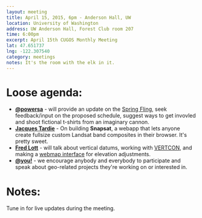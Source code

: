```yaml
---
layout: meeting
title: April 15, 2015, 6pm - Anderson Hall, UW
location: University of Washington
address: UW Anderson Hall, Forest Club room 207
time: 6:00pm
excerpt: April 15th CUGOS Monthly Meeting
lat: 47.651737
lng: -122.307540
category: meetings
notes: It's the room with the elk in it.
---
```


Loose agenda:
=============

- **[@powersa](https://github.com/powersa)** - will provide an update on the [Spring Fling](http://cugos.org/2015-spring-fling/), seek feedback/input on the proposed schedule, suggest ways to get invovled and shoot fictional t-shirts from an imaginary cannon.
- **[Jacques Tardie](https://twitter.com/jqtrde)** - On building **Snapsat**, a webapp that lets anyone create fullsize custom Landsat band composites in their browser. It's pretty sweet.
- **[Fred Lott](https://github.com/flott)** - will talk about vertical datums, working with [VERTCON](http://www.ngs.noaa.gov/TOOLS/Vertcon/vertcon.html), and making a [webmap interface](https://github.com/flott/vertcon-web) for elevation adjustments.
- **[@you!](http://github.com/cugos/cugos.github.com)** - we encourage anybody and everybody to participate and speak about geo-related projects they're working on or interested in.

Notes:
======

Tune in for live updates during the meeting.
